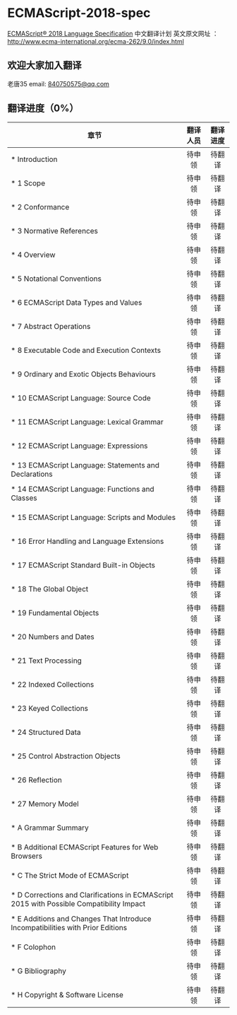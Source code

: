 # ECMAScript-2018-spec 
[ECMAScript® 2018 Language Specification](http://www.ecma-international.org/ecma-262/9.0/index.html#Title) 中文翻译计划
英文原文网址 ： http://www.ecma-international.org/ecma-262/9.0/index.html

## 欢迎大家加入翻译
老唐35 email: 840750575@qq.com 


## 翻译进度（0%）
|章节|翻译人员|翻译进度|
|-|:-:|:-:
|* Introduction |待申领 |待翻译|
|* 1 Scope |待申领 |待翻译|
|* 2 Conformance |待申领 |待翻译|
|* 3 Normative References |待申领 |待翻译|
|* 4 Overview |待申领 |待翻译|
|* 5 Notational Conventions |待申领 |待翻译|
|* 6 ECMAScript Data Types and Values |待申领 |待翻译|
|* 7 Abstract Operations |待申领 |待翻译|
|* 8 Executable Code and Execution Contexts |待申领 |待翻译|
|* 9 Ordinary and Exotic Objects Behaviours |待申领 |待翻译|
|* 10 ECMAScript Language: Source Code |待申领 |待翻译|
|* 11 ECMAScript Language: Lexical Grammar |待申领 |待翻译|
|* 12 ECMAScript Language: Expressions |待申领 |待翻译|
|* 13 ECMAScript Language: Statements and Declarations |待申领 |待翻译|
|* 14 ECMAScript Language: Functions and Classes |待申领 |待翻译|
|* 15 ECMAScript Language: Scripts and Modules |待申领 |待翻译|
|* 16 Error Handling and Language Extensions |待申领 |待翻译|
|* 17 ECMAScript Standard Built-in Objects |待申领 |待翻译|
|* 18 The Global Object |待申领 |待翻译|
|* 19 Fundamental Objects |待申领 |待翻译|
|* 20 Numbers and Dates |待申领 |待翻译|
|* 21 Text Processing |待申领 |待翻译|
|* 22 Indexed Collections |待申领 |待翻译|
|* 23 Keyed Collections |待申领 |待翻译|
|* 24 Structured Data |待申领 |待翻译|
|* 25 Control Abstraction Objects |待申领 |待翻译|
|* 26 Reflection |待申领 |待翻译|
|* 27 Memory Model |待申领 |待翻译|
|* A Grammar Summary |待申领 |待翻译|
|* B Additional ECMAScript Features for Web Browsers |待申领 |待翻译|
|* C The Strict Mode of ECMAScript |待申领 |待翻译|
|* D Corrections and Clarifications in ECMAScript 2015 with Possible Compatibility Impact |待申领 |待翻译|
|* E Additions and Changes That Introduce Incompatibilities with Prior Editions |待申领 |待翻译|
|* F Colophon |待申领 |待翻译|
|* G Bibliography |待申领 |待翻译|
|* H Copyright & Software License |待申领 |待翻译|


